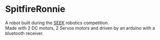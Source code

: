 # SpitfireRonnie
A robot built during the <a href="https://docs.google.com/document/d/1QxGIE9Zd38vB1NDNiZ3XVXlwplenMoR_-4VsQYMx5iU/pub">SEEK</a> robotics competition. <br/>
Made with 2 DC motors, 2 Servos motors and driven by an arduino with a bluetooth receiver.
